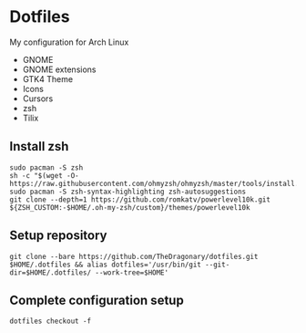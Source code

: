 # Dotfiles
My configuration for Arch Linux
- GNOME
- GNOME extensions
- GTK4 Theme
- Icons
- Cursors
- zsh
- Tilix

## Install zsh
```
sudo pacman -S zsh 
sh -c "$(wget -O- https://raw.githubusercontent.com/ohmyzsh/ohmyzsh/master/tools/install.sh)"
sudo pacman -S zsh-syntax-highlighting zsh-autosuggestions
git clone --depth=1 https://github.com/romkatv/powerlevel10k.git ${ZSH_CUSTOM:-$HOME/.oh-my-zsh/custom}/themes/powerlevel10k
```

## Setup repository
```
git clone --bare https://github.com/TheDragonary/dotfiles.git $HOME/.dotfiles && alias dotfiles='/usr/bin/git --git-dir=$HOME/.dotfiles/ --work-tree=$HOME'
```

## Complete configuration setup
```
dotfiles checkout -f
```
